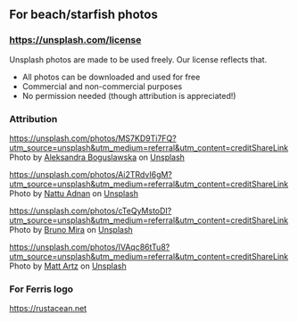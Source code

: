 ## For beach/starfish photos

### https://unsplash.com/license

Unsplash photos are made to be used freely. Our license reflects that.

 - All photos can be downloaded and used for free
 - Commercial and non-commercial purposes
 - No permission needed (though attribution is appreciated!)

### Attribution

https://unsplash.com/photos/MS7KD9Ti7FQ?utm_source=unsplash&utm_medium=referral&utm_content=creditShareLink
Photo by <a href="https://unsplash.com/@aleksandraboguslawska?utm_source=unsplash&utm_medium=referral&utm_content=creditCopyText">Aleksandra Boguslawska</a> on <a href="https://unsplash.com/s/photos/beach?utm_source=unsplash&utm_medium=referral&utm_content=creditCopyText">Unsplash</a>

https://unsplash.com/photos/Ai2TRdvI6gM?utm_source=unsplash&utm_medium=referral&utm_content=creditShareLink
Photo by <a href="https://unsplash.com/@reallynattu?utm_source=unsplash&utm_medium=referral&utm_content=creditCopyText">Nattu Adnan</a> 
on <a href="https://unsplash.com/images/nature/beach?utm_source=unsplash&utm_medium=referral&utm_content=creditCopyText">Unsplash</a>

https://unsplash.com/photos/cTeQyMstoDI?utm_source=unsplash&utm_medium=referral&utm_content=creditShareLink
Photo by <a href="https://unsplash.com/@brunomira?utm_source=unsplash&utm_medium=referral&utm_content=creditCopyText">Bruno Mira</a> 
on <a href="https://unsplash.com/images/nature/beach?utm_source=unsplash&utm_medium=referral&utm_content=creditCopyText">Unsplash</a>

https://unsplash.com/photos/IVAqc86tTu8?utm_source=unsplash&utm_medium=referral&utm_content=creditShareLink
Photo by <a href="https://unsplash.com/@mattartz?utm_source=unsplash&utm_medium=referral&utm_content=creditCopyText">Matt Artz</a> on <a href="https://unsplash.com/s/photos/star-fish?utm_source=unsplash&utm_medium=referral&utm_content=creditCopyText">Unsplash</a>

### For Ferris logo

https://rustacean.net

